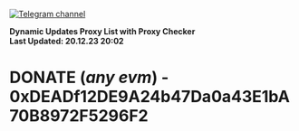 [![Telegram channel](https://img.shields.io/endpoint?url=https://runkit.io/damiankrawczyk/telegram-badge/branches/master?url=https://t.me/n4z4v0d)](https://t.me/n4z4v0d) 

**Dynamic Updates Proxy List with Proxy Checker**  
**Last Updated: 20.12.23 20:02**

# DONATE (_any evm_) - 0xDEADf12DE9A24b47Da0a43E1bA70B8972F5296F2
